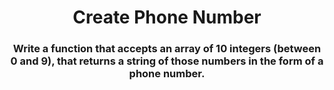 <div align = "center">

# Create Phone Number

</div>

<div align = "center">

<h3>Write a function that accepts an array of 10 integers (between 0 and 9), that returns a string of those numbers in the form of a phone number.</h3>

</div>
